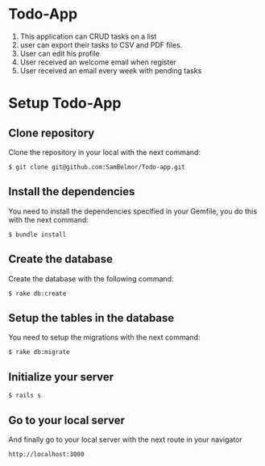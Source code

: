 #  Todo-App

1. This application can CRUD tasks on a list
2. user can export their tasks to CSV and PDF files.
3. User can edit his profile
4. User received an welcome email when register
5. User received an email every week with pending tasks

# Setup Todo-App

## Clone repository

Clone the repository in your local with the next command:

    $ git clone git@github.com:SamBelmor/Todo-app.git

## Install the dependencies

You need to install the dependencies specified in your Gemfile, you do this with the next command: 

    $ bundle install

## Create the database

Create the database with the following command:

    $ rake db:create

## Setup the tables in the database

You need to setup the migrations with the next command:

    $ rake db:migrate

## Initialize your server

    $ rails s

## Go to your local server

And finally go to your local server with the next route in your navigator

    http://localhost:3000
